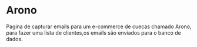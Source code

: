 # Arono

Pagina de capturar emails para um e-commerce de cuecas chamado Arono, para fazer uma lista de clientes,os emails são enviados para o banco de dados.
